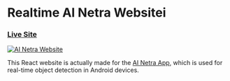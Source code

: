 # Realtime AI Netra Websitei

### [Live Site](https://shivamkumarsah.github.io/AI-Netra-Website/)

<a href="https://ibb.co/CnwsZ5Z"><img src="https://i.ibb.co/VvLpZWZ/screen-ai.png" alt="AI Netra Website" border="0" /></a>

This React website is actually made for the [AI Netra App](https://github.com/ShivamKumarSah/AI-Netra), which is used for real-time object detection in Android devices.
